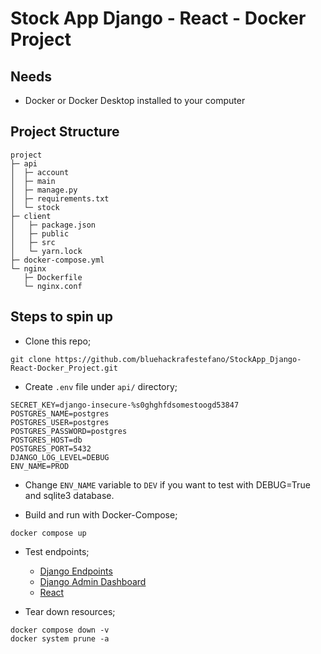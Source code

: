 # Stock App Django - React - Docker Project

## Needs

- Docker or Docker Desktop installed to your computer

## Project Structure

```
project
├─ api
│  ├─ account
│  ├─ main
│  ├─ manage.py
│  ├─ requirements.txt
│  └─ stock
├─ client
│   ├─ package.json
│   ├─ public
│   ├─ src
│   └─ yarn.lock
├─ docker-compose.yml
└─ nginx
   ├─ Dockerfile
   └─ nginx.conf
```

## Steps to spin up

- Clone this repo;
```git
git clone https://github.com/bluehackrafestefano/StockApp_Django-React-Docker_Project.git
```

- Create `.env` file under `api/` directory;
```
SECRET_KEY=django-insecure-%s0ghghfdsomestoogd53847
POSTGRES_NAME=postgres
POSTGRES_USER=postgres
POSTGRES_PASSWORD=postgres
POSTGRES_HOST=db
POSTGRES_PORT=5432
DJANGO_LOG_LEVEL=DEBUG
ENV_NAME=PROD
```

- Change `ENV_NAME` variable to `DEV` if you want to test with DEBUG=True and sqlite3 database.

- Build and run with Docker-Compose;
```
docker compose up
```

- Test endpoints;
  - [Django Endpoints](http://localhost/stock/)
  - [Django Admin Dashboard](http://localhost/admin/login/?next=/admin/)
  - [React](http://localhost:81)

- Tear down resources;
```
docker compose down -v
docker system prune -a
```

